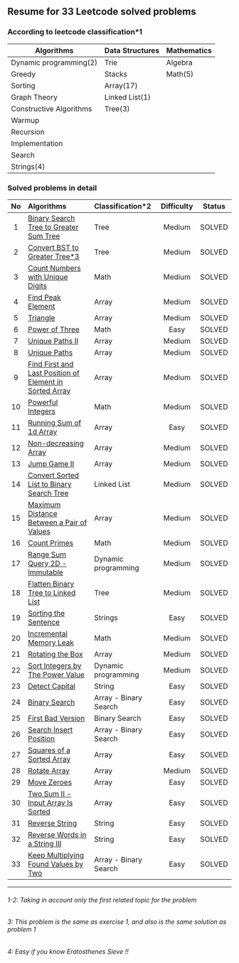 
## Resume for 33 Leetcode solved problems

### According to leetcode classification*1

| Algorithms              | Data Structures | Mathematics |
|-------------------------|-----------------| ---         |
| Dynamic programming(2)  | Trie            | Algebra     |
| Greedy                  | Stacks          | Math(5)     |
| Sorting                 | Array(17)       |             |
| Graph Theory            | Linked List(1)  |             |
| Constructive Algorithms | Tree(3)         |             |
| Warmup                  |                 |             |
| Recursion               |                 |             |
| Implementation          |                 |             |
| Search                  |                 |             |
| Strings(4)              |                 |             |


### Solved problems in detail

| No  | Algorithms                    | Classification*2      | Difficulty | Status | 
|:---:| :---                          |:----------------------|:----------:| :---:  |
|  1  | [Binary Search Tree to Greater Sum Tree](https://leetcode.com/problems/binary-search-tree-to-greater-sum-tree/)| Tree                  |   Medium   | SOLVED |
|  2  | [Convert BST to Greater Tree*3](https://leetcode.com/problems/convert-bst-to-greater-tree/)| Tree                  |   Medium   | SOLVED |
|  3  | [Count Numbers with Unique Digits](https://leetcode.com/problems/count-numbers-with-unique-digits/)| Math                  |   Medium   | SOLVED |
|  4  | [Find Peak Element](https://leetcode.com/problems/find-peak-element/)| Array                 |   Medium   | SOLVED |
|  5  | [Triangle](https://leetcode.com/problems/triangle/)| Array                 |   Medium   | SOLVED |
|  6  | [Power of Three](https://leetcode.com/problems/power-of-three/)| Math                  |    Easy    | SOLVED |
|  7  | [Unique Paths II](https://leetcode.com/problems/unique-paths-ii/)| Array                 |   Medium   | SOLVED |
|  8  | [Unique Paths](https://leetcode.com/problems/unique-paths/)| Array                 |   Medium   | SOLVED |
|  9  | [Find First and Last Position of Element in Sorted Array](https://leetcode.com/problems/find-first-and-last-position-of-element-in-sorted-array/)| Array                 |   Medium   | SOLVED |
| 10  | [Powerful Integers](https://leetcode.com/problems/powerful-integers/)| Math                  |   Medium   | SOLVED |
| 11  | [Running Sum of 1d Array](https://leetcode.com/problems/running-sum-of-1d-array/)| Array                 |    Easy    | SOLVED |
| 12  | [Non-decreasing Array](https://leetcode.com/problems/non-decreasing-array/)| Array                 |   Medium   | SOLVED |
| 13  | [Jump Game II](https://leetcode.com/problems/jump-game-ii/)| Array                 |   Medium   | SOLVED |
| 14  | [Convert Sorted List to Binary Search Tree](https://leetcode.com/problems/convert-sorted-list-to-binary-search-tree/)| Linked List           |   Medium   | SOLVED |
| 15  | [Maximum Distance Between a Pair of Values](https://leetcode.com/problems/maximum-distance-between-a-pair-of-values/)| Array                 |   Medium   | SOLVED |
| 16  | [Count Primes](https://leetcode.com/problems/count-primes/)| Math                  |     Medium      | SOLVED |
| 17  | [Range Sum Query 2D - Immutable](https://leetcode.com/problems/range-sum-query-2d-immutable/)| Dynamic programming   |   Medium   | SOLVED |
| 18  | [Flatten Binary Tree to Linked List](https://leetcode.com/problems/flatten-binary-tree-to-linked-list/)| Tree                  |   Medium   | SOLVED |
| 19  | [Sorting the Sentence](https://leetcode.com/problems/sorting-the-sentence/)| Strings               |    Easy    | SOLVED |
| 20  | [Incremental Memory Leak](https://leetcode.com/problems/incremental-memory-leak/)| Math                  |   Medium   | SOLVED |
| 21  | [Rotating the Box](https://leetcode.com/problems/rotating-the-box/)| Array                 |   Medium   | SOLVED |
| 22  | [Sort Integers by The Power Value](https://leetcode.com/problems/sort-integers-by-the-power-value/)| Dynamic programming   |   Medium   | SOLVED |
| 23  | [Detect Capital](https://leetcode.com/problems/detect-capital/)| String                |    Easy    | SOLVED |
| 24  | [Binary Search](https://leetcode.com/problems/binary-search/)| Array - Binary Search |    Easy    | SOLVED |
| 25  | [First Bad Version](https://leetcode.com/problems/first-bad-version/)| Binary Search         |    Easy    | SOLVED |
| 26  | [Search Insert Position](https://leetcode.com/problems/search-insert-position/)| Array - Binary Search |    Easy    | SOLVED |
| 27  | [Squares of a Sorted Array](https://leetcode.com/problems/squares-of-a-sorted-array/)| Array                 |    Easy    | SOLVED |
| 28  | [Rotate Array](https://leetcode.com/problems/rotate-array/)| Array                 |   Medium   | SOLVED |
| 29  | [Move Zeroes](https://leetcode.com/problems/move-zeroes/)| Array                 |    Easy    | SOLVED |
| 30  | [Two Sum II - Input Array Is Sorted](https://leetcode.com/problems/two-sum-ii-input-array-is-sorted/)| Array                 |    Easy    | SOLVED |
| 31  | [Reverse String](https://leetcode.com/problems/reverse-string/)| String                     |    Easy    | SOLVED |
| 32  | [Reverse Words in a String III](https://leetcode.com/problems/reverse-words-in-a-string-iii/)| String                     |    Easy    | SOLVED |
| 33  | [Keep Multiplying Found Values by Two](https://leetcode.com/problems/keep-multiplying-found-values-by-two/)| Array - Binary Search |    Easy    | SOLVED |

---
###### 1-2: Taking in account only the first related topic for the problem
###### 3: This problem is the same as exercise 1, and also is the same solution as problem 1
###### 4: Easy if you know Eratosthenes Sieve !!